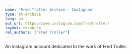 ```yaml
---
name: 'Fred Troller Archive - Instagram'
type: at-archive
lang: en
out_url: https://www.instagram.com/fredtroller/
layout: resource
rel_authors: ["Fred Troller"]
---
```


 An instagram account dedicated to the work of Fred Troller.
